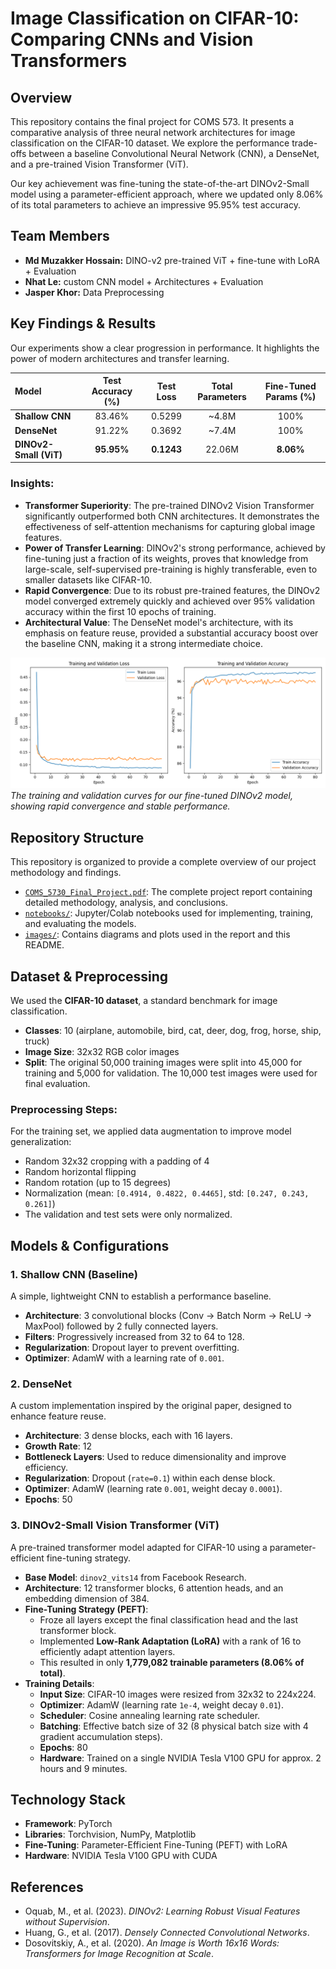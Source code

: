 # Image Classification on CIFAR-10: Comparing CNNs and Vision Transformers

## Overview
This repository contains the final project for COMS 573. It presents a comparative analysis of three neural network architectures for image classification on the CIFAR-10 dataset. We explore the performance trade-offs between a baseline Convolutional Neural Network (CNN), a DenseNet, and a pre-trained Vision Transformer (ViT).

Our key achievement was fine-tuning the state-of-the-art DINOv2-Small model using a parameter-efficient approach, where we updated only 8.06% of its total parameters to achieve an impressive 95.95% test accuracy.

## Team Members
- **Md Muzakker Hossain:** DINO-v2 pre-trained ViT + fine-tune with LoRA + Evaluation
- **Nhat Le:** custom CNN model + Architectures + Evaluation
- **Jasper Khor:** Data Preprocessing

## Key Findings & Results
Our experiments show a clear progression in performance. It highlights the power of modern architectures and transfer learning.

| Model | Test Accuracy (%) | Test Loss | Total Parameters | Fine-Tuned Params (%) |
| :--- | :---: | :---: | :---: | :---: |
| **Shallow CNN** | 83.46% | 0.5299 | ~4.8M | 100% |
| **DenseNet** | 91.22% | 0.3692 | ~7.4M | 100% |
| **DINOv2-Small (ViT)** | **95.95%** | **0.1243** | 22.06M | **8.06%** |

### Insights:
* **Transformer Superiority**: The pre-trained DINOv2 Vision Transformer significantly outperformed both CNN architectures. It demonstrates the effectiveness of self-attention mechanisms for capturing global image features.
* **Power of Transfer Learning**: DINOv2's strong performance, achieved by fine-tuning just a fraction of its weights, proves that knowledge from large-scale, self-supervised pre-training is highly transferable, even to smaller datasets like CIFAR-10.
* **Rapid Convergence**: Due to its robust pre-trained features, the DINOv2 model converged extremely quickly and achieved over 95% validation accuracy within the first 10 epochs of training.
* **Architectural Value**: The DenseNet model's architecture, with its emphasis on feature reuse, provided a substantial accuracy boost over the baseline CNN, making it a strong intermediate choice.

![The training and validation curves for our fine-tuned DINOv2 model, showing rapid convergence and stable performance](images/dinov2_training_curves.png)
*The training and validation curves for our fine-tuned DINOv2 model, showing rapid convergence and stable performance.*


## Repository Structure
This repository is organized to provide a complete overview of our project methodology and findings.
* [`COMS_5730_Final_Project.pdf`](COMS_5730_Final_Project.pdf): The complete project report containing detailed methodology, analysis, and conclusions.
* [`notebooks/`](notebooks/): Jupyter/Colab notebooks used for implementing, training, and evaluating the models.
* [`images/`](images/): Contains diagrams and plots used in the report and this README.

## Dataset & Preprocessing
We used the **CIFAR-10 dataset**, a standard benchmark for image classification.
* **Classes**: 10 (airplane, automobile, bird, cat, deer, dog, frog, horse, ship, truck)
* **Image Size**: 32x32 RGB color images 
* **Split**: The original 50,000 training images were split into 45,000 for training and 5,000 for validation. The 10,000 test images were used for final evaluation.

### Preprocessing Steps:
For the training set, we applied data augmentation to improve model generalization:
* Random 32x32 cropping with a padding of 4 
* Random horizontal flipping 
* Random rotation (up to 15 degrees) 
* Normalization (mean: `[0.4914, 0.4822, 0.4465]`, std: `[0.247, 0.243, 0.261]`) 
* The validation and test sets were only normalized.

## Models & Configurations
### 1. Shallow CNN (Baseline)
A simple, lightweight CNN to establish a performance baseline.
* **Architecture**: 3 convolutional blocks (Conv -> Batch Norm -> ReLU -> MaxPool) followed by 2 fully connected layers.
* **Filters**: Progressively increased from 32 to 64 to 128.
* **Regularization**: Dropout layer to prevent overfitting.
* **Optimizer**: AdamW with a learning rate of `0.001`.

### 2. DenseNet
A custom implementation inspired by the original paper, designed to enhance feature reuse.
* **Architecture**: 3 dense blocks, each with 16 layers.
* **Growth Rate**: 12
* **Bottleneck Layers**: Used to reduce dimensionality and improve efficiency.
* **Regularization**: Dropout (`rate=0.1`) within each dense block.
* **Optimizer**: AdamW (learning rate `0.001`, weight decay `0.0001`).
* **Epochs**: 50 

### 3. DINOv2-Small Vision Transformer (ViT)
A pre-trained transformer model adapted for CIFAR-10 using a parameter-efficient fine-tuning strategy.
* **Base Model**: `dinov2_vits14` from Facebook Research.
* **Architecture**: 12 transformer blocks, 6 attention heads, and an embedding dimension of 384.
* **Fine-Tuning Strategy (PEFT)**:
    * Froze all layers except the final classification head and the last transformer block.
    * Implemented **Low-Rank Adaptation (LoRA)** with a rank of 16 to efficiently adapt attention layers.
    * This resulted in only **1,779,082 trainable parameters (8.06% of total)**.
* **Training Details**:
    * **Input Size**: CIFAR-10 images were resized from 32x32 to 224x224.
    * **Optimizer**: AdamW (learning rate `1e-4`, weight decay `0.01`).
    * **Scheduler**: Cosine annealing learning rate scheduler.
    * **Batching**: Effective batch size of 32 (8 physical batch size with 4 gradient accumulation steps).
    * **Epochs**: 80
    * **Hardware**: Trained on a single NVIDIA Tesla V100 GPU for approx. 2 hours and 9 minutes.

## Technology Stack
* **Framework**: PyTorch
* **Libraries**: Torchvision, NumPy, Matplotlib
* **Fine-Tuning**: Parameter-Efficient Fine-Tuning (PEFT) with LoRA
* **Hardware**: NVIDIA Tesla V100 GPU with CUDA 

## References
* Oquab, M., et al. (2023). *DINOv2: Learning Robust Visual Features without Supervision*.
* Huang, G., et al. (2017). *Densely Connected Convolutional Networks*. 
* Dosovitskiy, A., et al. (2020). *An Image is Worth 16x16 Words: Transformers for Image Recognition at Scale*.
